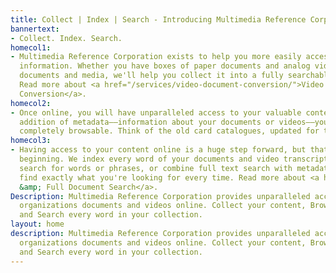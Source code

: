 ```yaml
---
title: Collect | Index | Search - Introducing Multimedia Reference Corporation
bannertext:
- Collect. Index. Search.
homecol1:
- Multimedia Reference Corporation exists to help you more easily access your important
  information. Whether you have boxes of paper documents and analog videos or digital
  documents and media, we'll help you collect it into a fully searchable online collection.
  Read more about <a href="/services/video-document-conversion/">Video &amp; Document
  Conversion</a>.
homecol2:
- Once online, you will have unparalleled access to your valuable content. With the
  addition of metadata––information about your documents or videos––your content is
  completely browsable. Think of the old card catalogues, updated for the 21st century.
homecol3:
- Having access to your content online is a huge step forward, but that's only the
  beginning. We index every word of your documents and video transcripts. You can
  search for words or phrases, or combine full text search with metadata search to
  find exactly what you're looking for every time. Read more about <a href="/services/search/">Transcript
  &amp; Full Document Search</a>.
Description: Multimedia Reference Corporation provides unparalleled access to your
  organizations documents and videos online. Collect your content, Browse using metadata,
  and Search every word in your collection.
layout: home
description: Multimedia Reference Corporation provides unparalleled access to your
  organizations documents and videos online. Collect your content, Browse using metadata,
  and Search every word in your collection.
---
```

